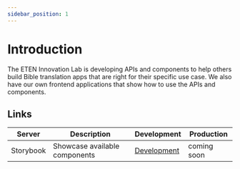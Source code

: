 ```yaml
---
sidebar_position: 1
---
```


# Introduction

The ETEN Innovation Lab is developing APIs and components to help others build Bible translation apps that are right for their specific use case. We also have our own frontend applications that show how to use the APIs and components.


## Links

| Server | Description | Development | Production |
| - | - | - | - |
| Storybook | Showcase available components | [Development](https://storybook.dev.lab.eten.bible/) | coming soon |